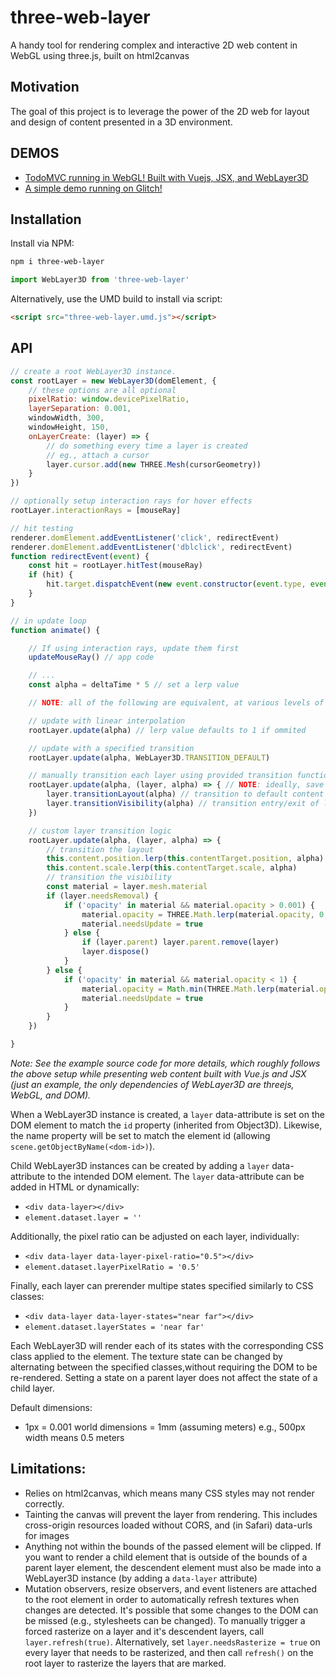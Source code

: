# three-web-layer
A handy tool for rendering complex and interactive 2D web content in WebGL using three.js, built on html2canvas

## Motivation

The goal of this project is to leverage the power of the 2D web for layout and design of content presented in a 3D environment.

## DEMOS

- [TodoMVC running in WebGL! Built with Vuejs, JSX, and WebLayer3D](https://www.aelatgt.org/three-web-layer/)
- [A simple demo running on Glitch!](https://three-web-layer.glitch.me)

## Installation

Install via NPM:

```bash
npm i three-web-layer
``` 

```js
import WebLayer3D from 'three-web-layer'
``` 

Alternatively, use the UMD build to install via script:

```html
<script src="three-web-layer.umd.js"></script>
```


## API

```js
// create a root WebLayer3D instance. 
const rootLayer = new WebLayer3D(domElement, {
    // these options are all optional
    pixelRatio: window.devicePixelRatio,
    layerSeparation: 0.001, 
    windowWidth, 300,
    windowHeight, 150,
    onLayerCreate: (layer) => {
        // do something every time a layer is created
        // eg., attach a cursor
        layer.cursor.add(new THREE.Mesh(cursorGeometry))
    }
})

// optionally setup interaction rays for hover effects
rootLayer.interactionRays = [mouseRay] 

// hit testing
renderer.domElement.addEventListener('click', redirectEvent)
renderer.domElement.addEventListener('dblclick', redirectEvent)
function redirectEvent(event) {
    const hit = rootLayer.hitTest(mouseRay)
    if (hit) {
        hit.target.dispatchEvent(new event.constructor(event.type, event))
    }
}

// in update loop
function animate() {

    // If using interaction rays, update them first
    updateMouseRay() // app code

    // ...
    const alpha = deltaTime * 5 // set a lerp value

    // NOTE: all of the following are equivalent, at various levels of abstraction

    // update with linear interpolation
    rootLayer.update(alpha) // lerp value defaults to 1 if ommited

    // update with a specified transition 
    rootLayer.update(alpha, WebLayer3D.TRANSITION_DEFAULT)

    // manually transition each layer using provided transition functions
    rootLayer.update(alpha, (layer, alpha) => { // NOTE: ideally, save and reuse the same function
        layer.transitionLayout(alpha) // transition to default content layout
        layer.transitionVisibility(alpha) // transition entry/exit of layers
    })

    // custom layer transition logic 
    rootLayer.update(alpha, (layer, alpha) => { 
        // transition the layout
        this.content.position.lerp(this.contentTarget.position, alpha)
        this.content.scale.lerp(this.contentTarget.scale, alpha)
        // transition the visibility
        const material = layer.mesh.material
        if (layer.needsRemoval) {
            if ('opacity' in material && material.opacity > 0.001) {
                material.opacity = THREE.Math.lerp(material.opacity, 0, alpha)
                material.needsUpdate = true
            } else {
                if (layer.parent) layer.parent.remove(layer)
                layer.dispose()
            }
        } else {
            if ('opacity' in material && material.opacity < 1) {
                material.opacity = Math.min(THREE.Math.lerp(material.opacity, layer.contentTargetOpacity, alpha), 1)
                material.needsUpdate = true
            }
        }
    })

}
```

*Note: See the example source code for more details, which roughly follows the above setup while presenting web content built with Vue.js and JSX (just an example, the only dependencies of WebLayer3D are threejs, WebGL, and DOM).*

When a WebLayer3D instance is created, a `layer` data-attribute is set on
the DOM element to match the `id` property (inherited from Object3D). Likewise, the name property will be set to match the element id (allowing `scene.getObjectByName(<dom-id>)`).

Child WebLayer3D instances can be created by adding a `layer` data-attribute to the intended DOM element. The `layer` data-attribute can be added in HTML or dynamically:
 - `<div data-layer></div>`
 - `element.dataset.layer = ''`

Additionally, the pixel ratio can be adjusted on each layer, individually:
 - `<div data-layer data-layer-pixel-ratio="0.5"></div>`
 - `element.dataset.layerPixelRatio = '0.5'`

Finally, each layer can prerender multipe states specified similarly to CSS classes:
 - `<div data-layer data-layer-states="near far"></div>`
 - `element.dataset.layerStates = 'near far'`

Each WebLayer3D will render each of its states with the corresponding CSS class applied to the element.
The texture state can be changed by alternating between the specified classes,without requiring the DOM to be re-rendered. Setting a state on a parent layer does not affect the state of a child layer.

Default dimensions: 

- 1px = 0.001 world dimensions = 1mm (assuming meters)
    e.g., 500px width means 0.5 meters


## Limitations:

- Relies on html2canvas, which means many CSS styles may not render correctly. 
- Tainting the canvas will prevent the layer from rendering. This includes cross-origin resources loaded without CORS, and (in Safari) data-urls for images
- Anything not within the bounds of the passed element will be clipped. If you want to render a child element that is outside of the bounds of a parent layer element, the descendent element must also be made into a WebLayer3D instance (by adding a `data-layer` attribute)
- Mutation observers, resize observers, and event listeners are attached to the root element in order to automatically refresh textures when changes are detected. It's possible that some changes to the DOM can be missed (e.g., stylesheets can be changed). To manually trigger a forced rasterize on a layer and it's descendent layers, call `layer.refresh(true)`. Alternatively, set `layer.needsRasterize = true` on every layer that needs to be rasterized, and then call `refresh()` on the root layer to rasterize the layers that are marked. 
